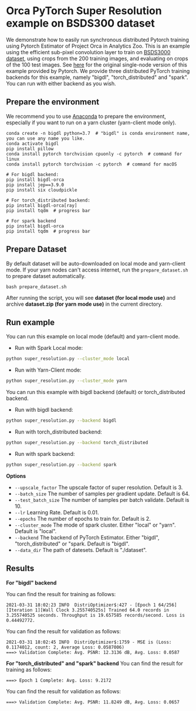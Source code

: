# Orca PyTorch Super Resolution example on BSDS300 dataset

We demonstrate how to easily run synchronous distributed Pytorch training using Pytorch Estimator of Project Orca in Analytics Zoo. This is an example using the efficient sub-pixel convolution layer to train on [BSDS3000 dataset](https://www2.eecs.berkeley.edu/Research/Projects/CS/vision/bsds/), using crops from the 200 training images, and evaluating on crops of the 100 test images. See [here](https://github.com/pytorch/examples/tree/master/super_resolution) for the original single-node version of this example provided by Pytorch. We provide three distributed PyTorch training backends for this example, namely "bigdl", "torch_distributed" and "spark". You can run with either backend as you wish.

## Prepare the environment
We recommend you to use [Anaconda](https://www.anaconda.com/distribution/#linux) to prepare the environment, especially if you want to run on a yarn cluster (yarn-client mode only).
```
conda create -n bigdl python=3.7  # "bigdl" is conda environment name, you can use any name you like.
conda activate bigdl
pip install pillow
conda install pytorch torchvision cpuonly -c pytorch  # command for linux
conda install pytorch torchvision -c pytorch  # command for macOS

# For bigdl backend:
pip install bigdl-orca
pip install jep==3.9.0
pip install six cloudpickle

# For torch_distributed backend:
pip install bigdl-orca[ray]
pip install tqdm  # progress bar

# For spark backend
pip install bigdl-orca
pip install tqdm  # progress bar
```

## Prepare Dataset
By default dataset will be auto-downloaded on local mode and yarn-client mode.
If your yarn nodes can't access internet, run the `prepare_dataset.sh` to prepare dataset automatically.
```
bash prepare_dataset.sh
```
After running the script, you will see  **dataset (for local mode use)** and archive **dataset.zip (for yarn mode use)** in the current directory.

## Run example
You can run this example on local mode (default) and yarn-client mode.

- Run with Spark Local mode:
```bash
python super_resolution.py --cluster_mode local
```

- Run with Yarn-Client mode:
```bash
python super_resolution.py --cluster_mode yarn
```

You can run this example with bigdl backend (default) or torch_distributed backend. 

- Run with bigdl backend:
```bash
python super_resolution.py --backend bigdl
```

- Run with torch_distributed backend:
```bash
python super_resolution.py --backend torch_distributed
```

- Run with spark backend:
```bash
python super_resolution.py --backend spark
```

**Options**
* `--upscale_factor` The upscale factor of super resolution. Default is 3.
* `--batch_size` The number of samples per gradient update. Default is 64.
* `--test_batch_size` The number of samples per batch validate. Default is 10.
* `--lr` Learning Rate. Default is 0.01.
* `--epochs` The number of epochs to train for. Default is 2.
* `--cluster_mode` The mode of spark cluster. Either "local" or "yarn". Default is "local".
* `--backend` The backend of PyTorch Estimator. Either "bigdl", "torch_distributed" or "spark. Default is "bigdl".
* `--data_dir` The path of datesets. Default is "./dataset".

## Results

**For "bigdl" backend**

You can find the result for training as follows:
```
2021-03-31 18:02:23 INFO  DistriOptimizer$:427 - [Epoch 1 64/256][Iteration 1][Wall Clock 3.255740525s] Trained 64.0 records in 3.255740525 seconds. Throughput is 19.657585 records/second. Loss is 0.44492772.
```
You can find the result for validation as follows:
```
2021-03-31 18:02:45 INFO  DistriOptimizer$:1759 - MSE is (Loss: 0.1174012, count: 2, Average Loss: 0.0587006)
===> Validation Complete: Avg. PSNR: 12.3136 dB, Avg. Loss: 0.0587
```

**For "torch_distributed" and "spark" backend**
You can find the result for training as follows:
```
===> Epoch 1 Complete: Avg. Loss: 9.2172
```
You can find the result for validation as follows:
```
===> Validation Complete: Avg. PSNR: 11.8249 dB, Avg. Loss: 0.0657
```
